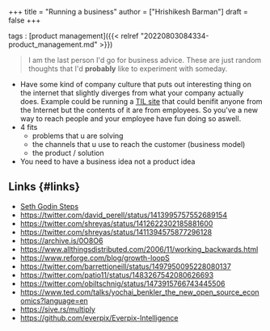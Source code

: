 +++
title = "Running a business"
author = ["Hrishikesh Barman"]
draft = false
+++

tags
: [product management]({{< relref "20220803084334-product_management.md" >}})

> I am the last person I'd go for business advice. These are just random thoughts that I'd **probably** like to experiment with someday.

-   Have some kind of company culture that puts out interesting thing on the internet that slightly diverges from what your company actually does. Example could be running a [TIL site](https://til.hashrocket.com/) that could benifit anyone from the Internet but the contents of it are from employees. So you've a new way to reach people and your employee have fun doing so aswell.
-   4 fits
    -   problems that u are solving
    -   the channels that u use to reach the customer (business model)
    -   the product / solution
-   You need to have a business idea not a product idea


## Links {#links}

-   [Seth Godin Steps](https://www.reddit.com/r/startups/comments/6s6r4a/heres_the_exact_process_seth_godin_uses_to_launch/)
-   <https://twitter.com/david_perell/status/1413995757552689154>
-   <https://twitter.com/shreyas/status/1412622302185881600>
-   <https://twitter.com/shreyas/status/1411394575877296128>
-   <https://archive.is/0O8O6>
-   <https://www.allthingsdistributed.com/2006/11/working_backwards.html>
-   <https://www.reforge.com/blog/growth-loopS>
-   <https://twitter.com/barrettjoneill/status/1497950095228080137>
-   <https://twitter.com/patio11/status/1483267542080626693>
-   <https://twitter.com/obiltschnig/status/1473915766743445506>
-   <https://www.ted.com/talks/yochai_benkler_the_new_open_source_economics?language=en>
-   <https://sive.rs/multiply>
-   <https://github.com/everpix/Everpix-Intelligence>
